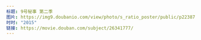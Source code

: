 ```yaml
---
标题: 9号秘事 第二季
图片: https://img9.doubanio.com/view/photo/s_ratio_poster/public/p2238748535.jpg
时时: "2015"
链接: https://movie.douban.com/subject/26341777/
---
```

